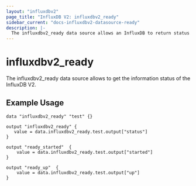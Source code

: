 ```yaml
---
layout: "influxdbv2"
page_title: "InfluxDB V2: influxdbv2_ready"
sidebar_current: "docs-influxdbv2-datasource-ready"
description: |-
  The influxdbv2_ready data source allows an InfluxDB to return status informations of it.
---
```


# influxdbv2\_ready

The influxdbv2_ready data source allows to get the information status of the InfluxDB V2.

## Example Usage

```hcl
data "influxdbv2_ready" "test" {}

output "influxdbv2_ready" {
   value = data.influxdbv2_ready.test.output["status"]
}

output "ready_started"  {
    value = data.influxdbv2_ready.test.output["started"]
}

output "ready_up"  {
    value = data.influxdbv2_ready.test.output["up"]
}

```